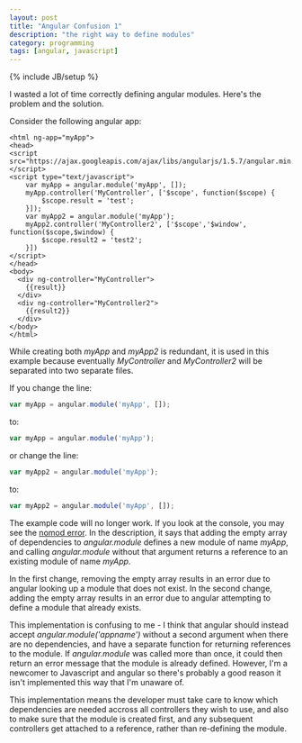 ```yaml
---
layout: post
title: "Angular Confusion 1"
description: "the right way to define modules"
category: programming
tags: [angular, javascript]
---
```

{% include JB/setup %}

I wasted a lot of time correctly defining angular modules. Here's the problem and the solution.

Consider the following angular app:

<div class="highlighter-rouge"><pre class="highlight"><code><span class="nt">&lt;html</span> <span class="na">ng-app=</span><span class="s">"myApp"</span><span class="nt">&gt;</span>
<span class="nt">&lt;head&gt;</span>
<span class="nt">&lt;script </span><span class="na">src=</span><span class="s">"https://ajax.googleapis.com/ajax/libs/angularjs/1.5.7/angular.min.js"</span><span class="nt">&gt;&lt;/script&gt;</span>
<span class="nt">&lt;script </span><span class="na">type=</span><span class="s">"text/javascript"</span><span class="nt">&gt;</span>
    <span class="kd">var</span> <span class="nx">myApp</span> <span class="o">=</span> <span class="nx">angular</span><span class="p">.</span><span class="nx">module</span><span class="p">(</span><span class="s1">'myApp'</span><span class="p">,</span> <span class="p">[]);</span>
    <span class="nx">myApp</span><span class="p">.</span><span class="nx">controller</span><span class="p">(</span><span class="s1">'MyController'</span><span class="p">,</span> <span class="p">[</span><span class="s1">'$scope'</span><span class="p">,</span> <span class="kd">function</span><span class="p">(</span><span class="nx">$scope</span><span class="p">)</span> <span class="p">{</span>  
        <span class="nx">$scope</span><span class="p">.</span><span class="nx">result</span> <span class="o">=</span> <span class="s1">'test'</span><span class="p">;</span>
    <span class="p">}]);</span>
    <span class="kd">var</span> <span class="nx">myApp2</span> <span class="o">=</span> <span class="nx">angular</span><span class="p">.</span><span class="nx">module</span><span class="p">(</span><span class="s1">'myApp'</span><span class="p">);</span>
    <span class="nx">myApp2</span><span class="p">.</span><span class="nx">controller</span><span class="p">(</span><span class="s1">'MyController2'</span><span class="p">,</span> <span class="p">[</span><span class="s1">'$scope'</span><span class="p">,</span><span class="s1">'$window'</span><span class="p">,</span> <span class="kd">function</span><span class="p">(</span><span class="nx">$scope</span><span class="p">,</span><span class="nx">$window</span><span class="p">)</span> <span class="p">{</span>
        <span class="nx">$scope</span><span class="p">.</span><span class="nx">result2</span> <span class="o">=</span> <span class="s1">'test2'</span><span class="p">;</span>
    <span class="p">}])</span>
<span class="nt">&lt;/script&gt;</span>
<span class="nt">&lt;/head&gt;</span>
<span class="nt">&lt;body&gt;</span>
  <span class="nt">&lt;div</span> <span class="na">ng-controller=</span><span class="s">"MyController"</span><span class="nt">&gt;</span>
    &#123;&#123;result&#125;&#125;    
  <span class="nt">&lt;/div&gt;</span>
  <span class="nt">&lt;div</span> <span class="na">ng-controller=</span><span class="s">"MyController2"</span><span class="nt">&gt;</span>
    &#123;&#123;result2&#125;&#125;
  <span class="nt">&lt;/div&gt;</span>
<span class="nt">&lt;/body&gt;</span>
<span class="nt">&lt;/html&gt;</span>
</code></pre>
</div>

While creating both *myApp* and *myApp2* is redundant, it is used in this example because eventually *MyController* and *MyController2* will be separated into two separate files.

If you change the line:

```javascript
var myApp = angular.module('myApp', []);
```

to:

```javascript
var myApp = angular.module('myApp');
```

or change the line:

```javascript
var myApp2 = angular.module('myApp');
```

to:

```javascript
var myApp2 = angular.module('myApp', []);
```

The example code will no longer work. If you look at the console, you may see the [nomod error](https://docs.angularjs.org/error/$injector/nomod). In the description, it says that adding the empty array of dependencies to *angular.module* defines a new module of name *myApp*, and calling *angular.module* without that argument returns a reference to an existing module of name *myApp*. 

In the first change, removing the empty array results in an error due to angular looking up a module that does not exist. In the second change, adding the empty array results in an error due to angular attempting to define a module that already exists.

This implementation is confusing to me - I think that angular should instead accept *angular.module('appname')* without a second argument when there are no dependencies, and have a separate function for returning references to the module. If *angular.module* was called more than once, it could then return an error message that the module is already defined. However, I'm a newcomer to Javascript and angular so there's probably a good reason it isn't implemented this way that I'm unaware of.

This implementation means the developer must take care to know which dependencies are needed accross all controllers they wish to use, and also to make sure that the module is created first, and any subsequent controllers get attached to a reference, rather than re-defining the module.  

 





